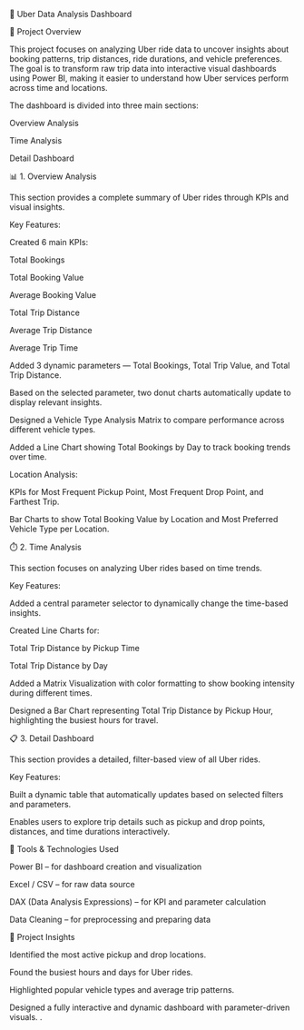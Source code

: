 🚗 Uber Data Analysis Dashboard

📘 Project Overview

This project focuses on analyzing Uber ride data to uncover insights about booking patterns, trip distances, ride durations, and vehicle preferences. The goal is to transform raw trip data into interactive visual dashboards using Power BI, making it easier to understand how Uber services perform across time and locations.

The dashboard is divided into three main sections:

Overview Analysis

Time Analysis

Detail Dashboard

📊 1. Overview Analysis

This section provides a complete summary of Uber rides through KPIs and visual insights.

Key Features:

Created 6 main KPIs:

Total Bookings

Total Booking Value

Average Booking Value

Total Trip Distance

Average Trip Distance

Average Trip Time

Added 3 dynamic parameters — Total Bookings, Total Trip Value, and Total Trip Distance.

Based on the selected parameter, two donut charts automatically update to display relevant insights.

Designed a Vehicle Type Analysis Matrix to compare performance across different vehicle types.

Added a Line Chart showing Total Bookings by Day to track booking trends over time.

Location Analysis:

KPIs for Most Frequent Pickup Point, Most Frequent Drop Point, and Farthest Trip.

Bar Charts to show Total Booking Value by Location and Most Preferred Vehicle Type per Location.

⏱️ 2. Time Analysis

This section focuses on analyzing Uber rides based on time trends.

Key Features:

Added a central parameter selector to dynamically change the time-based insights.

Created Line Charts for:

Total Trip Distance by Pickup Time

Total Trip Distance by Day

Added a Matrix Visualization with color formatting to show booking intensity during different times.

Designed a Bar Chart representing Total Trip Distance by Pickup Hour, highlighting the busiest hours for travel.

📋 3. Detail Dashboard

This section provides a detailed, filter-based view of all Uber rides.

Key Features:

Built a dynamic table that automatically updates based on selected filters and parameters.

Enables users to explore trip details such as pickup and drop points, distances, and time durations interactively.

🧰 Tools & Technologies Used

Power BI – for dashboard creation and visualization

Excel / CSV – for raw data source

DAX (Data Analysis Expressions) – for KPI and parameter calculation

Data Cleaning – for preprocessing and preparing data

🎯 Project Insights

Identified the most active pickup and drop locations.

Found the busiest hours and days for Uber rides.

Highlighted popular vehicle types and average trip patterns.

Designed a fully interactive and dynamic dashboard with parameter-driven visuals.
. 
